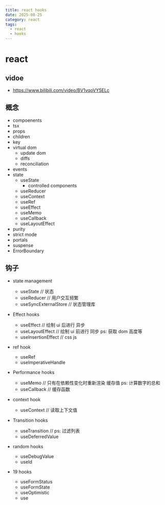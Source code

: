 ```yaml
---
title: react hooks
date: 2025-08-25
category: react
tags:
  - react
  - hooks
---
```


# react

## vidoe

- https://www.bilibili.com/video/BV1vqoVY5ELc

## 概念

- compoenents
- tsx
- props
- children
- key
- virtual dom
  - update dom
  - diffs
  - reconciliation
- events
- state
  - useState
    - controlled components
  - useReducer
  - useContext
  - useRef
  - useEffect
  - useMemo
  - useCallback
  - useLayoutEffect
- purity
- strict mode
- portals
- suspense
- ErrorBoundary

## 钩子

- state management

  - useState // 状态
  - useReducer // 用户交互频繁
  - useSyncExternalStore // 状态管理库

- Effect hooks

  - useEffect // 绘制 ui 后进行 异步
  - useLayoutEffect // 绘制 ui 前进行 同步 ps: 获取 dom 高度等
  - useInsertionEffect // css js

- ref hook

  - useRef
  - useImperativeHandle

- Performance hooks

  - useMemo // 只有在依赖性变化时重新渲染 缓存值 ps: 计算数字的总和
  - useCallback // 缓存函数

- context hook

  - useContext // 读取上下文值

- Transition hooks

  - useTransition // ps: 过滤列表
  - useDeferredValue

- random hooks

  - useDebugValue
  - useId

- 19 hooks
  - useFormStatus
  - useFormState
  - useOptimistic
  - use
